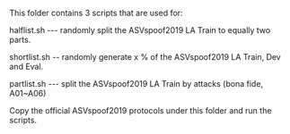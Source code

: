 This folder contains 3 scripts that are used for:

halflist.sh --- randomly split the ASVspoof2019 LA Train to equally two parts.

shortlist.sh -- randomly generate x % of the ASVspoof2019 LA Train, Dev and Eval.

partlist.sh --- split the ASVspoof2019 LA Train by attacks (bona fide, A01~A06)

Copy the official ASVspoof2019 protocols under this folder and run the scripts.
